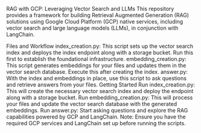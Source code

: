 RAG with GCP: Leveraging Vector Search and LLMs
This repository provides a framework for building Retrieval Augmented Generation (RAG) solutions using Google Cloud Platform (GCP) native services, including vector search and large language models (LLMs), in conjunction with LangChain.

Files and Workflow
index_creation.py: This script sets up the vector search index and deploys the index endpoint along with a storage bucket. Run this first to establish the foundational infrastructure.
embedding_creation.py: This script generates embeddings for your files and updates them in the vector search database. Execute this after creating the index.
answer.py: With the index and embeddings in place, use this script to ask questions and retrieve answers from your files.
Getting Started
Run index_creation.py: This will create the necessary vector search index and deploy the endpoint along with a storage bucket.
Run embedding_creation.py: This will process your files and update the vector search database with the generated embeddings.
Run answer.py: Start asking questions and explore the RAG capabilities powered by GCP and LangChain.
Note: Ensure you have the required GCP services and LangChain set up before running the scripts.
